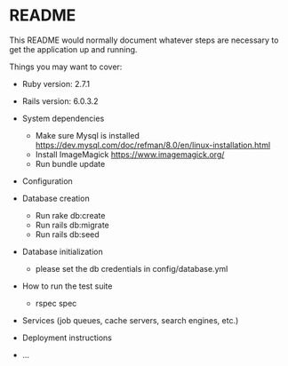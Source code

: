 # README

This README would normally document whatever steps are necessary to get the
application up and running.

Things you may want to cover:

* Ruby version: 2.7.1
* Rails version: 6.0.3.2
* System dependencies
    * Make sure Mysql is installed https://dev.mysql.com/doc/refman/8.0/en/linux-installation.html
    * Install ImageMagick https://www.imagemagick.org/
    * Run bundle update
* Configuration

* Database creation
    * Run rake db:create
    * Run rails db:migrate
    * Run rails db:seed  
* Database initialization
    * please set the db credentials in config/database.yml
* How to run the test suite
    * rspec spec
* Services (job queues, cache servers, search engines, etc.)

* Deployment instructions

* ...
